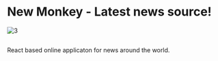 # New Monkey - Latest news source!

![3](https://user-images.githubusercontent.com/84407032/213844764-d27acb1d-4513-4e63-9a30-05f6e21c8a58.PNG)
##
React based online applicaton for news around the world.
